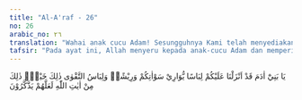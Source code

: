 ```yaml
---
title: "Al-A'raf - 26"
no: 26
arabic_no: ٢٦
translation: "Wahai anak cucu Adam! Sesungguhnya Kami telah menyediakan pakaian untuk menutupi auratmu dan untuk perhiasan bagimu. Tetapi pakaian takwa, itulah yang lebih baik. Demikianlah sebagian tanda-tanda kekuasaan Allah, mudah-mudahan mereka ingat."
tafsir: "Pada ayat ini, Allah menyeru kepada anak-cucu Adam dan memperingatkan nikmat yang begitu banyak yang telah dianugerahkan-Nya agar mereka tidak melakukan maksiat, tetapi hendaklah mereka bertakwa kepada-Nya, dimana saja mereka berada, sesuai dengan sabda Nabi Muhammad saw: \n\n\"Bertaqwalah kepada Allah di mana pun engkau berada.\" (Riwayat at-Tirmidzi dari Mu'adz bin Jabal)\n\nAllah yang menurunkan hujan dari langit, yang menyebabkan tumbuhnya kapas, rami, wool dan sebagainya yang kesemuanya itu dapat dijadikan bahan pakaian sesudah diolah untuk dipakai menutupi aurat kita, tubuh kita dan untuk menahan panas dan dingin dan dipakai dalam peperangan untuk menahan senjata (baju besi) pakaian juga bisa dijadikan keindahan sebagai perhiasan, satu hal yang disukai oleh Allah sebagaimana sabda Nabi Muhammad saw\n\n\"Sesungguhnya Allah itu sangat indah, menyenangi keindahan.\" (Riwayat Muslim dan at-Tirmidzi dari Ibnu Mas'ud) \n\nIni semua merupakan pakaian dan keindahan lahiriah. Di samping itu ada lagi macam pakaian yang sifatnya rohaniah yang jauh lebih baik dari pakaian lahiriah tadi, karena ia dapat menghimpun segala macam kebaikan, yaitu takwa kepada Allah.\n\nSabda Nabi Muhammad saw: \n\n\"Hendaklah kamu bertakwa kepada Allah, karena sesungguhnya takwa itu menghimpun segala kebaikan\". (Riwayat Abu Ya'la dari Abu Sa'id)\n\nDengan takwa itu, Allah senantiasa memberikan kepada kita petunjuk untuk dapat mengatasi dan keluar dari kesulitan yang dihadapi. Dia akan memberikan kepada kita rezeki dari arah yang tidak terduga-duga sebelumnya dan selalu dimudahkan urusan kita, sebagaimana firman Allah: \n\nBarang siapa bertakwa kepada Allah niscaya Dia akan membukakan jalan keluar baginya, dan Dia memberinya rezeki dari arah yang tidak disangka-sangkanya. (ath-thalaq/65: 2-3)\n\nFirman Allah: \n\nDan barang siapa bertakwa kepada Allah, niscaya Dia menjadikan kemudahan baginya dalam urusannya. (Ath-thalaq/65: 4) \n\nSegala nikmat yang telah dianugerahkan Allah seperti memberikan pakaian adalah tanda bagi kekuasaan Allah dan membuktikan kebaikan-Nya kepada anak cucu Adam a.s. maka pada tempatnyalah kalau kita selalu mengingat Allah, mensyukuri nikmat-Nya, menjauhi ajakan setan dan tidak berlebihan dalam ucapan dan lain sebagainya."
---
```

يَا بَنِيْٓ اٰدَمَ قَدْ اَنْزَلْنَا عَلَيْكُمْ لِبَاسًا يُّوَارِيْ سَوْاٰتِكُمْ وَرِيْشًاۗ وَلِبَاسُ التَّقْوٰى ذٰلِكَ خَيْرٌۗ ذٰلِكَ مِنْ اٰيٰتِ اللّٰهِ لَعَلَّهُمْ يَذَّكَّرُوْنَ 
